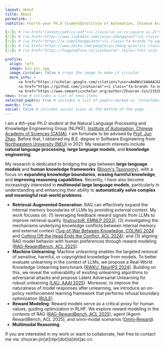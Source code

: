 ```yaml
---
layout: about
title: About
permalink: /
subtitle: Fourth-year Ph.D student@Institute of Automation, Chinese Academy of Sciences

[//]: # (<a href="/assets/pdf/cv.pdf"><i class="ai ai-cv-square ai-2x"></i></a>)
[//]: # (<a href="https://www.linkedin.com/in/yu-changqian/"><i class="fa-brands fa-linkedin fa-2x"></i></a>)
[//]: # (<a href="https://x.com/ChangqianYu"><i class="fa-brands fa-square-x-twitter fa-2x"></i></a>)
[//]: # (<a href="https://www.zhihu.com/people/yu-chang-qian"><i class="fa-brands fa-zhihu fa-2x"></i></a>)
[//]: # (<a href="https://huggingface.co/jinzhuoran" style="font-size: 24px; text-decoration: none;">🤗</a>)

profile:
  align: left
  image: bio_pic.jpg
  image_circular: false # crops the image to make it circular
  more_info: >
      <a href="https://scholar.google.com/citations?user=Am8WsCkAAAAJ&hl=en"><i class="ai ai-google-scholar-square ai-2x"></i></a>
      <a href="https://github.com/jinzhuoran"><i class="fa-brands fa-square-github fa-2x"></i></a>
      <a href="https://www.semanticscholar.org/author/Zhuoran-Jin/2152843772"><i class="ai ai-semantic-scholar-square ai-2x"></i></a>
news: true # includes a list of news items
selected_papers: true # includes a list of papers marked as "selected={true}"
awards: true
social: false # includes social icons at the bottom of the page
---
```



I am a 4th-year Ph.D student at the Natural Language Processing and Knowledge Engineering Group (NLPKE), [Institute of Automation, Chinese Academy of Sciences (CASIA)](http://www.ia.ac.cn/). I am fortunate to be advised by [Prof. Jun Zhao](https://nlpr-web.ia.ac.cn/cip/english/~junzhao/index.html). Before that, I obtained my B.E. degree in Software Engineering from [Northeastern University (NEU)](https://www.neu.edu.cn/) in 2021. My research interests include **natural language processing**, **large language models**, and **knowledge engineering**.

My research is dedicated to bridging the gap between **large language models** and **human knowledge frameworks** ([Bloom's Taxonomy](https://en.wikipedia.org/wiki/Bloom%27s_taxonomy)), with a focus on **expanding knowledge boundaries**, **erasing harmful knowledge**, and **improving reasoning capabilities**.
Recently, I have also become increasingly interested in **multimodal large language models**, particularly in understanding and enhancing their ability to **automatically solve complex and meaningful real-world problems**.

- **Retrieval-Augmented Generation**: RAG can effectively expand the internal memory boundaries of LLMs by providing external context. My work focuses on: (1) leveraging feedback reward signals from LLMs to improve retrieval quality ([InstructoR, EMNLP 2023](https://aclanthology.org/2023.findings-emnlp.443.pdf)); (2) investigating the mechanisms underlying knowledge conflicts between internal memory and external context ([Tug-of-War Between Knowledge, COLING 2024](https://aclanthology.org/2024.lrec-main.1466.pdf) and [Cutting Off the Head Ends the Conflict, ACL 2024](https://aclanthology.org/2024.findings-acl.70.pdf)); and (3) aligning RAG model behavior with human preferences through reward modeling ([RAG-RewardBench, ACL 2025](https://arxiv.org/pdf/2412.13746)).
- **Machine Unlearning**: Machine unlearning enables the targeted removal of sensitive, harmful, or copyrighted knowledge from models. To better evaluate unlearning in the context of LLMs, we propose a Real-World Knowledge Unlearning benchmark ([RWKU, NeurIPS 2024](https://openreview.net/forum?id=wOmtZ5FgMH)). Building on this, we reveal the vulnerability of existing unlearning algorithms to adversarial attacks and propose Latent Adversarial Unlearning for robust unlearning ([LAU, AAAI 2025](https://ojs.aaai.org/index.php/AAAI/article/view/34769)). Moreover, to improve the naturalness of model responses after unlearning, we introduce an on-policy reinforcement learning framework that performs refusal boundary optimization ([RULE](https://github.com/chenlong-clock/RULE-Unlearn)).
- **Reward Modeling**: Reward models serve as a critical proxy for human values, guiding optimization in RLHF. We explore reward modeling in the contexts of RAG ([RAG-RewardBench, ACL 2025](https://arxiv.org/pdf/2412.13746)), agent (Agent-RewardBench, ACL 2025), and omni-modal scenarios ([Omni-Reward](https://omnireward.github.io/)).
- **Multimodal Reasoning**: 

If you are interested in my work or want to collaborate, feel free to contact me via: zhuoran.jin[at]nlpr[dot]ia[dot]ac.cn.
